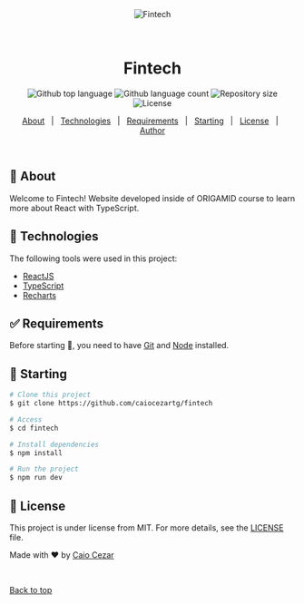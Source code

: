 <div align="center" id="top"> 
  <img src="./.github/app.gif" alt="Fintech" />

&#xa0;

  <!-- <a href="https://fintech.netlify.app">Demo</a> -->
</div>

<h1 align="center">Fintech</h1>

<p align="center">
  <img alt="Github top language" src="https://img.shields.io/github/languages/top/caiocezartg/fintech?color=56BEB8">

  <img alt="Github language count" src="https://img.shields.io/github/languages/count/caiocezartg/fintech?color=56BEB8">

  <img alt="Repository size" src="https://img.shields.io/github/repo-size/caiocezartg/fintech?color=56BEB8">

  <img alt="License" src="https://img.shields.io/github/license/caiocezartg/fintech?color=56BEB8">

  <!-- <img alt="Github issues" src="https://img.shields.io/github/issues/caiocezartg/fintech?color=56BEB8" /> -->

  <!-- <img alt="Github forks" src="https://img.shields.io/github/forks/caiocezartg/fintech?color=56BEB8" /> -->

  <!-- <img alt="Github stars" src="https://img.shields.io/github/stars/caiocezartg/fintech?color=56BEB8" /> -->
</p>

<!-- Status -->

<!-- <h4 align="center">
	🚧  Fintech 🚀 Under construction...  🚧
</h4>

<hr> -->

<p align="center">
  <a href="#dart-about">About</a> &#xa0; | &#xa0; 
  <a href="#rocket-technologies">Technologies</a> &#xa0; | &#xa0;
  <a href="#white_check_mark-requirements">Requirements</a> &#xa0; | &#xa0;
  <a href="#checkered_flag-starting">Starting</a> &#xa0; | &#xa0;
  <a href="#memo-license">License</a> &#xa0; | &#xa0;
  <a href="https://github.com/caiocezartg" target="_blank">Author</a>
</p>

<br>

## :dart: About

Welcome to Fintech! Website developed inside of ORIGAMID course to learn more about React with TypeScript.

## :rocket: Technologies

The following tools were used in this project:

- [ReactJS](https://pt-br.reactjs.org/)
- [TypeScript](https://www.typescriptlang.org/)
- [Recharts](https://recharts.org/en-US/)

## :white_check_mark: Requirements

Before starting :checkered_flag:, you need to have [Git](https://git-scm.com) and [Node](https://nodejs.org/en/) installed.

## :checkered_flag: Starting

```bash
# Clone this project
$ git clone https://github.com/caiocezartg/fintech

# Access
$ cd fintech

# Install dependencies
$ npm install

# Run the project
$ npm run dev
```

## :memo: License

This project is under license from MIT. For more details, see the [LICENSE](LICENSE.md) file.

Made with :heart: by <a href="https://github.com/caiocezartg" target="_blank">Caio Cezar</a>

&#xa0;

<a href="#top">Back to top</a>
